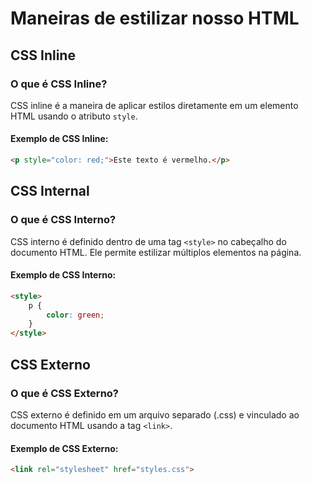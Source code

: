 # Maneiras de estilizar nosso HTML

## CSS Inline

### O que é CSS Inline?

CSS inline é a maneira de aplicar estilos diretamente em um elemento HTML usando o atributo `style`.

#### Exemplo de CSS Inline:
```html
<p style="color: red;">Este texto é vermelho.</p>
```

## CSS Internal

### O que é CSS Interno?

CSS interno é definido dentro de uma tag `<style>` no cabeçalho do documento HTML. Ele permite estilizar múltiplos elementos na página.

#### Exemplo de CSS Interno:
```html
<style>
    p {
        color: green;
    }
</style>
```

## CSS Externo

### O que é CSS Externo?

CSS externo é definido em um arquivo separado (.css) e vinculado ao documento HTML usando a tag `<link>`.

#### Exemplo de CSS Externo:
```html
<link rel="stylesheet" href="styles.css">
```